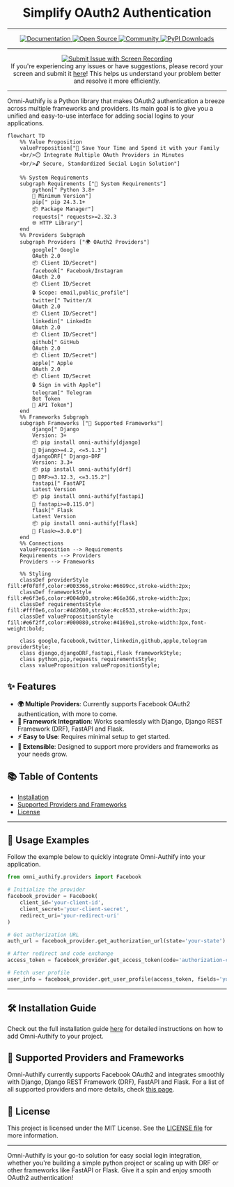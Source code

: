 ###### <h1 align="center">Simplify OAuth2 Authentication</h1>

---
<p align="center">
    <a href="https://mukhsin-gitbook.gitbook.io/omni-authify/">
        <img src="https://img.shields.io/static/v1?message=Documented%20on%20GitBook&logo=gitbook&logoColor=ffffff&label=%20&labelColor=5c5c5c&color=3F89A1" alt="Documentation"/>
    </a>
    <a href="https://github.com/Omni-Libraries/omni-authify.git">
        <img src="https://img.shields.io/badge/Open_Source-❤️-FDA599?" alt="Open Source"/>
    </a>
    <a href="https://discord.gg/BQrvDpcw">
        <img src="https://img.shields.io/badge/Community-Join%20Us-blueviolet" alt="Community"/>
    </a>
    <a href="https://pypi.org/project/omni-authify/">  
        <img src="https://img.shields.io/pypi/dm/omni-authify" alt="PyPI Downloads"/>
    </a>
</p>


---
<p align="center">
    <a href="https://app.screendesk.io/recordings/new?ak=HnyR4g&key=BSlsFw&src=rria">
        <img src="https://img.shields.io/badge/Submit_Issue_with_Screen_Recording-%F0%9F%93%B7-green" alt="Submit Issue with Screen Recording"/>
    </a>
    <br>
    If you're experiencing any issues or have suggestions, please record your screen and submit it <a href="https://app.screendesk.io/recordings/new?ak=HnyR4g&key=BSlsFw&src=rria">here</a>! This helps us understand your problem better and resolve it more efficiently.
</p>


---


Omni-Authify is a Python library that makes OAuth2 authentication a breeze across multiple frameworks and providers. Its main goal is to give you a unified and easy-to-use interface for adding social logins to your applications.


```mermaid
flowchart TD
    %% Value Proposition
    valueProposition["🚀 Save Your Time and Spend it with your Family
    <br/>⏱️ Integrate Multiple OAuth Providers in Minutes
    <br/>🔓 Secure, Standardized Social Login Solution"]

    %% System Requirements
    subgraph Requirements ["🔧 System Requirements"]
        python[" Python 3.8+
        🐍 Minimum Version"]
        pip[" pip 24.3.1+
        📦 Package Manager"]
        requests[" requests>=2.32.3
        🌐 HTTP Library"]
    end
    %% Providers Subgraph
    subgraph Providers ["🌍 OAuth2 Providers"]
        google[" Google 
        OAuth 2.0
        📦 Client ID/Secret"]
        facebook[" Facebook/Instagram 
        OAuth 2.0
        📦 Client ID/Secret
        🔒 Scope: email,public_profile"]
        twitter[" Twitter/X 
        OAuth 2.0
        📦 Client ID/Secret"]
        linkedin[" LinkedIn 
        OAuth 2.0
        📦 Client ID/Secret"]
        github[" GitHub 
        OAuth 2.0
        📦 Client ID/Secret"]
        apple[" Apple 
        OAuth 2.0
        📦 Client ID/Secret
        🔒 Sign in with Apple"]
        telegram[" Telegram 
        Bot Token
        🔑 API Token"]
    end
    %% Frameworks Subgraph
    subgraph Frameworks ["🧰 Supported Frameworks"]
        django[" Django 
        Version: 3+
        📦 pip install omni-authify[django]
        🔧 Django>=4.2, <=5.1.3"]
        djangoDRF[" Django-DRF 
        Version: 3.3+
        📦 pip install omni-authify[drf]
        🔧 DRF>=3.12.3, <=3.15.2"]
        fastapi[" FastAPI 
        Latest Version
        📦 pip install omni-authify[fastapi]
        🔧 fastapi>=0.115.0"]
        flask[" Flask 
        Latest Version
        📦 pip install omni-authify[flask]
        🔧 Flask>=3.0.0"]
    end
    %% Connections
    valueProposition --> Requirements
    Requirements --> Providers
    Providers --> Frameworks
    
    %% Styling
    classDef providerStyle fill:#f0f8ff,color:#003366,stroke:#6699cc,stroke-width:2px;
    classDef frameworkStyle fill:#e6f3e6,color:#004d00,stroke:#66a366,stroke-width:2px;
    classDef requirementsStyle fill:#fff0e6,color:#4d2600,stroke:#cc8533,stroke-width:2px;
    classDef valuePropositionStyle fill:#e6f2ff,color:#000080,stroke:#4169e1,stroke-width:3px,font-weight:bold;
    
    class google,facebook,twitter,linkedin,github,apple,telegram providerStyle;
    class django,djangoDRF,fastapi,flask frameworkStyle;
    class python,pip,requests requirementsStyle;
    class valueProposition valuePropositionStyle;
```

## ✨ Features

- **🌍 Multiple Providers**: Currently supports Facebook OAuth2 authentication, with more to come.
- **🔧 Framework Integration**: Works seamlessly with Django, Django REST Framework (DRF), FastAPI and Flask.
- **⚡ Easy to Use**: Requires minimal setup to get started.
- **🚀 Extensible**: Designed to support more providers and frameworks as your needs grow.

## 📚 Table of Contents

- [Installation](installation.md)
- [Supported Providers and Frameworks](providers.md)
- [License](usage/LICENSE.md)

---

## 🚀 Usage Examples

Follow the example below to quickly integrate Omni-Authify into your application.

```python
from omni_authify.providers import Facebook

# Initialize the provider
facebook_provider = Facebook(
    client_id='your-client-id',
    client_secret='your-client-secret',
    redirect_uri='your-redirect-uri'
)

# Get authorization URL
auth_url = facebook_provider.get_authorization_url(state='your-state')

# After redirect and code exchange
access_token = facebook_provider.get_access_token(code='authorization-code')

# Fetch user profile
user_info = facebook_provider.get_user_profile(access_token, fields='your-fields')
```

---

## 🛠️ Installation Guide

Check out the full installation guide [here](installation.md) for detailed instructions on how to add Omni-Authify to your project.

## 📜 Supported Providers and Frameworks

Omni-Authify currently supports Facebook OAuth2 and integrates smoothly with Django, Django REST Framework (DRF), 
FastAPI and Flask. For a list of all supported providers and more details, check [this page](providers.md).

## 🔐 License

This project is licensed under the MIT License. See the [LICENSE file](../LICENSE) for more information.

---

Omni-Authify is your go-to solution for easy social login integration, whether you're building a simple python 
project or scaling up with DRF or other frameworks like FastAPI or Flask. Give it a spin and enjoy smooth OAuth2 
authentication!

